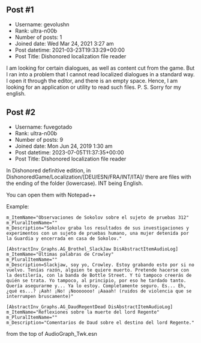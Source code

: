 ## Post #1
- Username: gevolushn
- Rank: ultra-n00b
- Number of posts: 1
- Joined date: Wed Mar 24, 2021 3:27 am
- Post datetime: 2021-03-23T19:33:29+00:00
- Post Title: Dishonored localization file reader

I am looking for certain dialogues, as well as content cut from the game. But I ran into a problem that I cannot read localized dialogues in a standard way. I open it through the editor, and there is an empty space. Hence, I am looking for an application or utility to read such files.
P. S. Sorry for my english.
## Post #2
- Username: fuvegotado
- Rank: ultra-n00b
- Number of posts: 9
- Joined date: Mon Jun 24, 2019 1:30 am
- Post datetime: 2023-07-05T11:37:35+00:00
- Post Title: Dishonored localization file reader

In Dishonored definitive edition, in DishonoredGame/Localization/[DEU/ESN/FRA/INT/ITA]/ there are files with the ending of the folder (lowercase). INT being English.

You can open them with Notepad++

Example:

```
m_ItemName="Observaciones de Sokolov sobre el sujeto de pruebas 312"
m_PluralItemName=""
m_Description="Sokolov graba los resultados de sus investigaciones y experimentos con un sujeto de pruebas humano, una mujer detenida por la Guardia y encerrada en casa de Sokolov."

[AbstractInv_Graphs.AG_Brothel_SlackJaw DisAbstractItemAudioLog]
m_ItemName="Últimas palabras de Crowley"
m_PluralItemName=""
m_Description=Slackjaw, soy yo, Crowley. Estoy grabando esto por si no vuelvo. Tenías razón, alguien te quiere muerto. Pretende hacerse con la destilería, con la banda de Bottle Street. Y tú tampoco creerás de quién se trata. Yo tampoco, al principio, por eso he tardado tanto. Quería asegurarme y... Ya lo estoy. Completamente seguro. Es... Eh, ¿qué es...? ¡Aah! ¡No! ¡Nooooooo! ¡Aaaah! (ruidos de violencia que se interrumpen bruscamente)"

[AbstractInv_Graphs.AG_DaudRegentDead DisAbstractItemAudioLog]
m_ItemName="Reflexiones sobre la muerte del lord Regente"
m_PluralItemName=""
m_Description="Comentarios de Daud sobre el destino del lord Regente."
```


from the top of AudioGraph_Twk.esn
